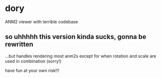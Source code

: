 # dory
ANM2 viewer with terrible codebase

<h2>so uhhhhh this version kinda sucks, gonna be rewritten</h2>

...but handles rendering most anm2s except for when rotation and scale are used in combination (sorry!)

have fun at your own risk!!!
